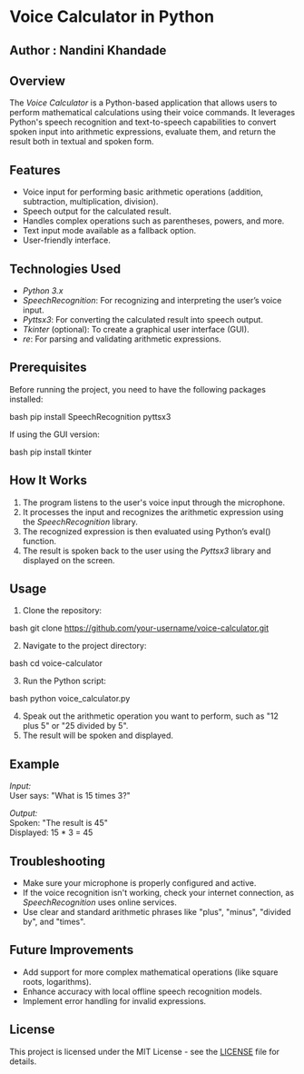 # Voice Calculator in Python
## Author : Nandini Khandade
## Overview

The *Voice Calculator* is a Python-based application that allows users to perform mathematical calculations using their voice commands. It leverages Python's speech recognition and text-to-speech capabilities to convert spoken input into arithmetic expressions, evaluate them, and return the result both in textual and spoken form.

## Features

- Voice input for performing basic arithmetic operations (addition, subtraction, multiplication, division).
- Speech output for the calculated result.
- Handles complex operations such as parentheses, powers, and more.
- Text input mode available as a fallback option.
- User-friendly interface.
  
## Technologies Used

- *Python 3.x*
- *SpeechRecognition*: For recognizing and interpreting the user’s voice input.
- *Pyttsx3*: For converting the calculated result into speech output.
- *Tkinter* (optional): To create a graphical user interface (GUI).
- *re*: For parsing and validating arithmetic expressions.

## Prerequisites

Before running the project, you need to have the following packages installed:

bash
pip install SpeechRecognition pyttsx3


If using the GUI version:

bash
pip install tkinter


## How It Works

1. The program listens to the user's voice input through the microphone.
2. It processes the input and recognizes the arithmetic expression using the *SpeechRecognition* library.
3. The recognized expression is then evaluated using Python’s eval() function.
4. The result is spoken back to the user using the *Pyttsx3* library and displayed on the screen.

## Usage

1. Clone the repository:

bash
git clone https://github.com/your-username/voice-calculator.git


2. Navigate to the project directory:

bash
cd voice-calculator


3. Run the Python script:

bash
python voice_calculator.py


4. Speak out the arithmetic operation you want to perform, such as "12 plus 5" or "25 divided by 5".
5. The result will be spoken and displayed.

## Example

*Input:*  
User says: "What is 15 times 3?"

*Output:*  
Spoken: "The result is 45"  
Displayed: 15 * 3 = 45

## Troubleshooting

- Make sure your microphone is properly configured and active.
- If the voice recognition isn't working, check your internet connection, as *SpeechRecognition* uses online services.
- Use clear and standard arithmetic phrases like "plus", "minus", "divided by", and "times".

## Future Improvements

- Add support for more complex mathematical operations (like square roots, logarithms).
- Enhance accuracy with local offline speech recognition models.
- Implement error handling for invalid expressions.

## License

This project is licensed under the MIT License - see the [LICENSE](LICENSE) file for details.
